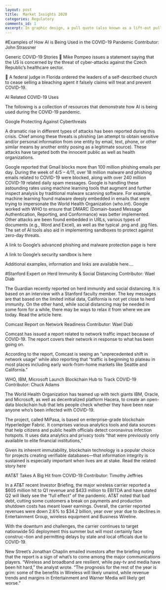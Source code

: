 ```yaml
---
layout: post
title:  Market Insights 2020
categories: Regulatory
comments_id: 1
excerpt: In graphic design, a pull quote (also known as a lift-out pull quote) is a key phrase, quotation, or excerpt that has been pulled from an article and used as a page layout graphic element, serving to entice readers into the article or to highlight a key topic.
---
```


#Examples of How AI is Being Used in the COVID-19 Pandemic
Contributor: John Strassner

Generic COVID-19 Stories
	Mike Pompeo issues a statement saying that the US is concerned by the threat of cyber-attacks against the Czech Republic’s healthcare sector.

	A federal judge in Florida ordered the leaders of a self-described church to cease selling a bleaching agent it falsely claims will treat and prevent COVID-19.

AI Related COVID-19 Uses

The following is a collection of resources that demonstrate how AI is being used during the COVID-19 pandemic.

Google Protecting Against Cyberthreats

A dramatic rise in different types of attacks has been reported during this crisis. Chief among these threats is phishing (an attempt to obtain sensitive and/or personal information from one entity by email, text, phone, or other similar means by another entity posing as a legitimate source). These attacks have targeted both the innocent public as well as health organizations.

Google reported that Gmail blocks more than 100 million phishing emails per day. During the week of 4/5 – 4/11, over 18 million malware and phishing emails related to COVID-19 were blocked, along with over 240 million COVID-19 related daily spam messages. Google is handling these astounding rates using machine learning tools that augment and further inspect analysis by traditional malware scanning software. For example, machine learning found malware deeply embedded in emails that were trying to impersonate the World Health Organization (who.int). Google worked with WHO to ensure that DMARC (Domain-based Message Authentication, Reporting, and Conformance) was better implemented. Other attacks are been found embedded in URLs, various types of documents (e.g., Word and Excel), as well as the typical .png and .jpg files. The set of AI tools also aid in implementing sandboxes to protect against zero-day threats.

A link to Google’s advanced phishing and malware protection page is here

A link to Google’s security sandbox is here

Additional examples, information and links are available here….


#Stanford Expert on Herd Immunity & Social Distancing
Contributor: Wael Diab

The Guardian recently reported on herd immunity and social distancing. It is based on an interview with a Stanford faculty member. The key messages are that based on the limited initial data, California is not yet close to herd immunity. On the other hand, while social distancing may be needed in some form for a while, there may be ways to relax it from where we are today. Read the article here.

Comcast Report on Network Readiness
Contributor: Wael Diab

Comcast has issued a report related to network traffic impact because of COVID-19.  The report covers their network in response to what has been going on. 

According to the report, Comcast is seeing an “unprecedented shift in network usage” while also reporting that “traffic is beginning to plateau in most places including early work-from-home markets like Seattle and California.” 

WHO, IBM, Microsoft Launch Blockchain Hub to Track COVID-19
Contributor: Chuck Adams

The World Health Organization has teamed up with tech giants IBM, Oracle, and Microsoft, as well as decentralized platform Hacera, to create an open-data blockchain hub that lets people check whether they have been near anyone who’s been infected with COVID-19. 

The project, called MiPasa, is based on enterprise-grade blockchain Hyperledger Fabric. It comprises various analytics tools and data sources that help citizens and public health officials detect coronavirus infection hotspots.  It uses data analytics and privacy tools “that were previously only available to elite financial institutions,”

Given its inherent immutability, blockchain technology is a popular choice for projects creating verifiable databases—that information integrity is sustained is especially important when lives are at stake.  Read the related story here

#AT&T Takes A Big Hit from COVID-19
Contributor: Timothy Jeffries

In a AT&T recent Investor Briefing, the major wireless carrier reported a $605 million hit to Q1 revenue and $433 million to EBITDA and have stated Q2 will likely see the “full effect” of the pandemic.  AT&T noted that bad debt, cutting some customers a break on payments and production shutdown costs has meant lower earnings. Overall, the carrier reported revenues were down 2.6% to $34.2 billion, year over year due to declines in Entertainment Group, wireless equipment and Business Wireline.

With the downturn and challenges, the carrier continues to target nationwide 5G deployment this summer but will most certainly face construc¬tion and permitting delays by state and local officials due to COVID-19.

New Street’s Jonathan Chaplin emailed investors after the briefing noting that the report is a sign of what’s to come among the major communications players. “Wireless and broadband are resilient, while pay-tv and media have been hit hard,” the analyst wrote. “The prognosis for the rest of the year is grim: some of the benefits in Wireless will likely unwind, while revenue trends and margins in Entertainment and Warner Media will likely get worse.”
